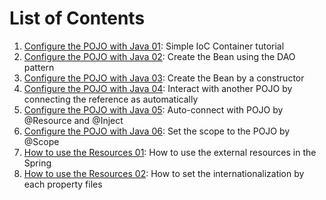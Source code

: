 # List of Contents
1. [Configure the POJO with Java 01](./pojo-01): Simple IoC Container tutorial
1. [Configure the POJO with Java 02](./pojo-02): Create the Bean using the DAO pattern
1. [Configure the POJO with Java 03](./pojo-03): Create the Bean by a constructor
1. [Configure the POJO with Java 04](./pojo-04): Interact with another POJO by connecting the reference as automatically
1. [Configure the POJO with Java 05](./pojo-05): Auto-connect with POJO by @Resource and @Inject
1. [Configure the POJO with Java 06](./pojo-06): Set the scope to the POJO by @Scope
1. [How to use the Resources 01](./resource-01): How to use the external resources in the Spring
1. [How to use the Resources 02](./resource-02): How to set the internationalization by each property files
